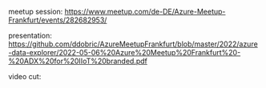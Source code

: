 meetup session: https://www.meetup.com/de-DE/Azure-Meetup-Frankfurt/events/282682953/

presentation: https://github.com/ddobric/AzureMeetupFrankfurt/blob/master/2022/azure-data-explorer/2022-05-06%20Azure%20Meetup%20Frankfurt%20-%20ADX%20for%20IIoT%20branded.pdf

video cut:
